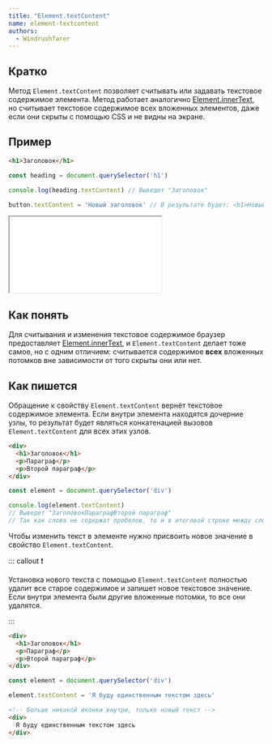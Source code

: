 ```yaml
---
title: "Element.textContent"
name: element-textcontent
authors:
  - Windrushfarer
---
```


## Кратко

Метод `Element.textContent` позволяет считывать или задавать текстовое содержимое элемента. Метод работает аналогично [Element.innerText](/js/doka/element-innerText), но считывает текстовое содержимое всех вложенных элементов, даже если они скрыты с помощью CSS и не видны на экране.

## Пример
```html
<h1>Заголовок</h1>
```

```js
const heading = document.querySelector('h1')

console.log(heading.textContent) // Выведет "Заголовок"

button.textContent = 'Новый заголовок' // В результате будет: <h1>Новый заголовок</h1>
```

<iframe title="Element.textContent" src="demos/index.html"></iframe>

## Как понять

Для считывания и изменения текстовое содержимое браузер предоставляет [Element.innerText](/js/doka/element-innertext), и `Element.textContent` делает тоже самое, но с одним отличием: считывается содержимое **всех** вложенных потомков вне зависимости от того скрыты они или нет.

## Как пишется

Обращение к свойству `Element.textContent` вернёт текстовое содержимое элемента. Если внутри элемента находятся дочерние узлы, то результат будет являться конкатенацией вызовов `Element.textContent` для всех этих узлов.

```html
<div>
  <h1>Заголовок</h1>
  <p>Параграф</p>
  <p>Второй параграф</p>
</div>
```

```js
const element = document.querySelector('div')

console.log(element.textContent)
// Выведет "ЗаголовокПараграфВторой параграф"
// Так как слова не содержат пробелов, то и в итоговой строке между словами их тоже не будет
```

Чтобы изменить текст в элементе нужно присвоить новое значение в свойство `Element.textContent`.

::: callout ❗️

Установка нового текста с помощью `Element.textContent` полностью удалит все старое содержимое и запишет новое текстовое значение. Если внутри элемента были другие вложенные потомки, то все они удалятся.

:::

```html
<div>
  <h1>Заголовок</h1>
  <p>Параграф</p>
  <p>Второй параграф</p>
</div>
```

```js
const element = document.querySelector('div')

element.textContent = 'Я буду единственным текстом здесь'
```

```html
<!-- Больше никакой иконки внутри, только новый текст -->
<div>
  Я буду единственным текстом здесь
</div>
```
